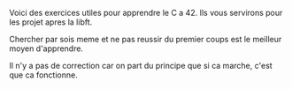 Voici des exercices utiles pour apprendre le C a 42.
Ils vous servirons pour les projet apres la libft.

Chercher par sois meme et ne pas reussir du premier coups est le meilleur moyen d'apprendre.

Il n'y a pas de correction car on part du principe que si ca marche, c'est que ca fonctionne.
